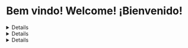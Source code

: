 # Bem vindo! Welcome! ¡Bienvenido!

<summary>
    <details>
        🇧🇷 Português Brasileiro
    </details>
</summary>

<summary>
    <details>
        🇺🇸 United States English
    </details>
</summary>

<summary>
    <details>
        🇪🇸 Español
    </details>
</summary>
